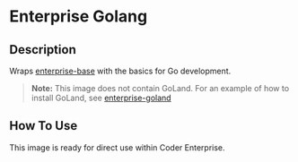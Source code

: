 # Enterprise Golang

## Description

Wraps [enterprise-base](../base/README.md) with the basics for Go development.

> **Note:** This image does not contain GoLand. For an example of how to install
> GoLand, see [enterprise-goland](../goland/README.md)

## How To Use

This image is ready for direct use within Coder Enterprise.
